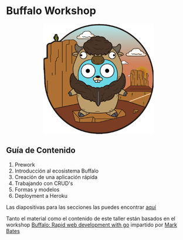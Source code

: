 # Buffalo Workshop

<p align="center">
  <img src="buffalo.png" height="300px" alt="buffalo logo"/>
</p>

## Guía de Contenido

1. Prework
2. Introducción al ecosistema Buffalo
3. Creación de una aplicación rápida
4. Trabajando con CRUD's
5. Formas y modelos
6. Deployment a Heroku

Las diapositivas para las secciones las puedes encontrar [aquí](https://github.com/gophers-mty/buffalo-workshop/blob/master/slides.pdf)

Tanto el material como el contenido de este taller están basados en el workshop [Buffalo: Rapid web development with go](https://www.gophercon.com/workshops) impartido por [Mark Bates](https://twitter.com/markbates) 
